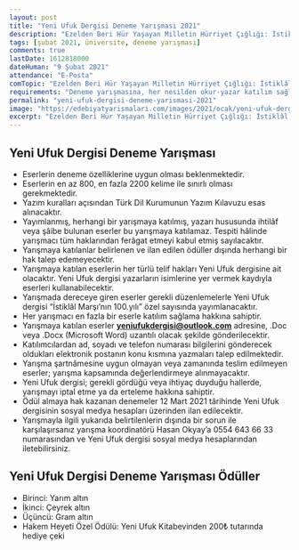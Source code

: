 ```yaml
---
layout: post
title: "Yeni Ufuk Dergisi Deneme Yarışması 2021"
description: "Ezelden Beri Hür Yaşayan Milletin Hürriyet Çığlığı: İstiklâl Marşı konulu Yeni Ufuk Dergisi Deneme Yarışması düzenleniyor"
tags: [şubat 2021, üniversite, deneme yarışması]
comments: true
lastDate: 1612818000 
dateHuman: "9 Şubat 2021"
attendance: "E-Posta"
comTopic: "Ezelden Beri Hür Yaşayan Milletin Hürriyet Çığlığı: İstiklâl Marşı"
requirements: "Deneme yarışmasına, her nesilden okur-yazar katılım sağlayabilir"
permalink: "yeni-ufuk-dergisi-deneme-yarismasi-2021"
image: "https://edebiyatyarismalari.com/images/2021/ocak/yeni-ufuk-dergisi-deneme-yarismasi.jpg"
excerpt: "Ezelden Beri Hür Yaşayan Milletin Hürriyet Çığlığı: İstiklâl Marşı konulu Yeni Ufuk Dergisi Deneme Yarışması düzenleniyor"
---
```


## Yeni Ufuk Dergisi Deneme Yarışması
- Eserlerin deneme özelliklerine uygun olması beklenmektedir.
- Eserlerin en az 800, en fazla 2200 kelime ile sınırlı olması gerekmektedir.
- Yazım kuralları açısından Türk Dil Kurumunun Yazım Kılavuzu esas alınacaktır.
- Yayımlanmış, herhangi bir yarışmaya katılmış, yazarı hususunda ihtilâf veya şâibe bulunan eserler bu yarışmaya katılamaz. Tespiti hâlinde yarışmacı tüm haklarından ferâgat etmeyi kabul etmiş sayılacaktır.
- Yarışmaya katılanlar belirlenen ve ilan edilen ödüller dışında herhangi bir hak talep edemeyecektir.
- Yarışmaya katılan eserlerin her türlü telif hakları Yeni Ufuk dergisine ait olacaktır. Yeni Ufuk dergisi yazarların isimlerine yer vermek kaydıyla eserleri kullanabilecektir.
- Yarışmada dereceye giren eserler gerekli düzenlemelerle Yeni Ufuk dergisi “İstiklâl Marşı’nın 100.yılı” özel sayısında yayımlanacaktır.
- Her yarışmacı en fazla bir eserle katılım sağlama hakkına sahiptir.
- Yarışmaya katılan eserler **yeniufukdergisi@outlook.com** adresine, .Doc veya .Docx (Microsoft Word) uzantılı olacak şekilde gönderilecektir.
- Katılımcılardan ad, soyadı ve telefon numarası bilgilerini gönderecek oldukları elektronik postanın konu kısmına yazmaları talep edilmektedir.
- Yarışma şartnâmesine uygun olmayan veya zamanında teslim edilmeyen eserler; yarışma kapsamında değerlendirmeye alınmayacaktır.
- Yeni Ufuk dergisi; gerekli gördüğü veya ihtiyaç duyduğu hallerde, yarışmayı iptal etme ya da erteleme hakkına sahiptir.
- Ödül almaya hak kazanan denemeler 12 Mart 2021 târihinde Yeni Ufuk dergisinin sosyal medya hesapları üzerinden ilan edilecektir.
- Yarışmayla ilgili yukarıda belirtilenlerin dışında bir sorun ile karşılaşırsanız yarışma koordinatörü Hasan Okyay’a 0554 643 66 33 numarasından ve Yeni Ufuk dergisi sosyal medya hesaplarından iletebilirsiniz.

## Yeni Ufuk Dergisi Deneme Yarışması Ödüller
- Birinci: Yarım altın
- İkinci: Çeyrek altın
- Üçüncü: Gram altın
- Hakem Heyeti Özel Ödülü: Yeni Ufuk Kitabevinden 200₺ tutarında hediye çeki